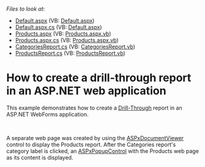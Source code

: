 <!-- default file list -->
*Files to look at*:

* [Default.aspx](./CS/E5039/Default.aspx) (VB: [Default.aspx](./VB/E5039/Default.aspx))
* [Default.aspx.cs](./CS/E5039/Default.aspx.cs) (VB: [Default.aspx](./VB/E5039/Default.aspx))
* [Products.aspx](./CS/E5039/Products.aspx) (VB: [Products.aspx.vb](./VB/E5039/Products.aspx.vb))
* [Products.aspx.cs](./CS/E5039/Products.aspx.cs) (VB: [Products.aspx.vb](./VB/E5039/Products.aspx.vb))
* [CategoriesReport.cs](./CS/E5039/Reports/CategoriesReport.cs) (VB: [CategoriesReport.vb](./VB/E5039/Reports/CategoriesReport.vb))
* [ProductsReport.cs](./CS/E5039/Reports/ProductsReport.cs) (VB: [ProductsReport.vb](./VB/E5039/Reports/ProductsReport.vb))
<!-- default file list end -->
# How to create a drill-through report in an ASP.NET web application


<p>This example demonstrates how to create a <a href="http://documentation.devexpress.com/#XtraReports/CustomDocument7058"><u>Drill-Through</u></a> report in an ASP.NET WebForms application.</p><br />
<p>A separate web page was created by using the <a href="http://documentation.devexpress.com/#XtraReports/clsDevExpressXtraReportsWebASPxDocumentViewertopic"><u>ASPxDocumentViewer</u></a> control to display the Products report. After the Categories report's category label is clicked, an <a href="http://documentation.devexpress.com/#AspNet/clsDevExpressWebASPxPopupControlASPxPopupControltopic"><u>ASPxPopupControl</u></a> with the Products web page as its content is displayed.</p>

<br/>


